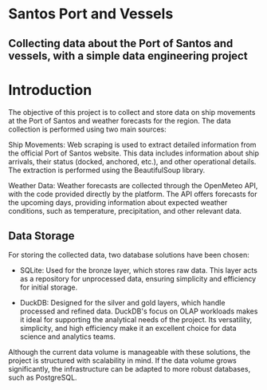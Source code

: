 # Santos Port and Vessels
## Collecting data about the Port of Santos and vessels, with a simple data engineering project

# Introduction

The objective of this project is to collect and store data on ship movements at the Port of Santos and weather forecasts for the region. The data collection is performed using two main sources:

Ship Movements: Web scraping is used to extract detailed information from the official Port of Santos website. This data includes information about ship arrivals, their status (docked, anchored, etc.), and other operational details. The extraction is performed using the BeautifulSoup library.

Weather Data: Weather forecasts are collected through the OpenMeteo API, with the code provided directly by the platform. The API offers forecasts for the upcoming days, providing information about expected weather conditions, such as temperature, precipitation, and other relevant data.

## Data Storage

For storing the collected data, two database solutions have been chosen:

* SQLite: Used for the bronze layer, which stores raw data. This layer acts as a repository for unprocessed data, ensuring simplicity and efficiency for initial storage.

* DuckDB: Designed for the silver and gold layers, which handle processed and refined data. DuckDB's focus on OLAP workloads makes it ideal for supporting the analytical needs of the project. Its versatility, simplicity, and high efficiency make it an excellent choice for data science and analytics teams.

Although the current data volume is manageable with these solutions, the project is structured with scalability in mind. If the data volume grows significantly, the infrastructure can be adapted to more robust databases, such as PostgreSQL.